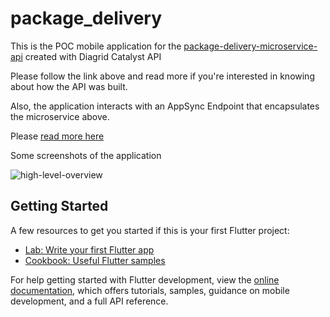 # package_delivery

This is the POC mobile application for the [package-delivery-microservice-api](https://github.com/trey-rosius/package-delivery-microservice) created
with Diagrid Catalyst API

Please follow the link above and read more if you're interested in knowing about how the API was built.

Also, the application interacts with an AppSync Endpoint that encapsulates the microservice above.

Please [read more here](https://github.com/trey-rosius/cdk-package-delivery-microservice)

Some screenshots of the application

![high-level-overview](https://raw.githubusercontent.com/trey-rosius/Package-Delivery-Mobile-App/master/assets/package_details.png)

## Getting Started

A few resources to get you started if this is your first Flutter project:

- [Lab: Write your first Flutter app](https://docs.flutter.dev/get-started/codelab)
- [Cookbook: Useful Flutter samples](https://docs.flutter.dev/cookbook)

For help getting started with Flutter development, view the
[online documentation](https://docs.flutter.dev/), which offers tutorials,
samples, guidance on mobile development, and a full API reference.

